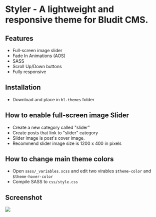 # Styler - A lightweight and responsive theme for Bludit CMS.

## Features
- Full-screen image slider
- Fade In Animations (AOS)
- SASS
- Scroll Up/Down buttons
- Fully responsive

## Installation
- Download and place in `bl-themes` folder


## How to enable full-screen image Slider
- Create a new category called "slider"
- Create posts that link to "slider" category
- Slider image is post's cover image.
- Recommend slider image size is 1200 x 400 in pixels


## How to change main theme colors
- Open `sass/_variables.scss` and edit two virables `$theme-color` and `$theme-hover-color`
- Compile SASS to `css/style.css`


 ## Screenshot
<img src="https://user-images.githubusercontent.com/33022876/68007479-21031200-fcaa-11e9-80bd-8d347bd1d54c.jpg">
